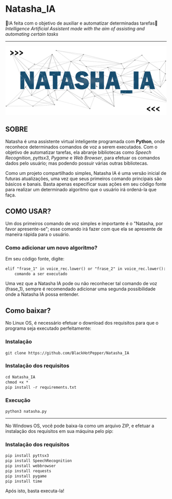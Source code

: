 # Natasha_IA
<div>
  🔵IA feita com o objetivo de auxiliar e automatizar determinadas tarefas🔵
  <br>
  <i>Intelligence Artificial Assistent made with the aim of assisting and automating certain tasks</i>
</div>
<div>
  <hr>
  <img src="natasha_banner.png">
</div>
<div>
  <h2>SOBRE</h2>
  <p>Natasha é uma assistente virtual inteligente programada com <b>Python</b>, onde reconhece determinados comandos de voz a serem executados. 
    Com o objetivo de automatizar tarefas, ela abranje bibliotecas como <i>Speech Recognition</i>,
    <i>pyttsx3</i>, <i>Pygame</i> e <i>Web Browser</i>, para efetuar os comandos dados pelo usuário; mas podendo possuir várias outras bibliotecas.</p>
  <p>Como um projeto compartilhado simples, Natasha IA é uma versão inicial de futuras atualizações, uma vez que seus primeiros comando principais são básicos e banais. Basta apenas especificar suas ações em seu código fonte para realizar um determinado algoritmo que o usuário irá ordená-la que faça.</p>
</div>
<div>
  <h2>COMO USAR?</h2>
  <p>Um dos primeiros comando de voz simples e importante é o "Natasha, por favor apresente-se"; esse comando irá fazer com que ela se apresente de maneira rápida para o usuário.</p>
  <h3>Como adicionar um novo algoritmo?</h3>
  <p>Em seu código fonte, digite:</p>
  
  ```
  elif "frase_1" in voice_rec.lower() or "frase_2" in voice_rec.lower():
      comando a ser executado
  ```
  <p>Uma vez que a Natasha IA pode ou não reconhecer tal comando de voz (frase_1), sempre é recomendado adicionar uma segunda possibilidade onde a Natasha IA possa entender.</p>
</div>
<div>
  <h2>Como baixar?</h2>
  <p>No Linux OS, é necessário efetuar o download dos requisitos para que o programa seja executado perfeitamente:</p>
  <h3>Instalação</h3>
  
  ```
  git clone https://github.com/BlackHotPepper/Natasha_IA
  ```
  
  <h3>Instalação dos requisitos</h3>
  
  ```
  cd Natasha_IA
  chmod +x *
  pip install -r requirements.txt
  ```
  
  <h3>Execução</h3>
  
  ```
  python3 natasha.py
  ```
  
  <hr>
  
  <p>No Windows OS, você pode baixa-la como um arquivo ZIP, e efetuar a instalação dos requisitos em sua máquina pelo pip:</p>
  
  <h3>Instalação dos requisitos</h3>
  
  ```
  pip install pyttsx3
  pip install SpeechRecognition
  pip install webbrowser
  pip install requests
  pip install pygame
  pip install time
  ```
  
  <p>Após isto, basta executa-la!</p>
  
</div>


